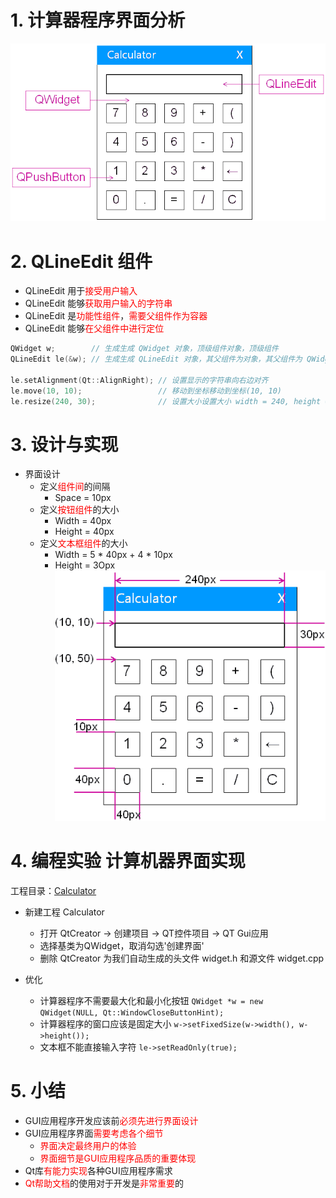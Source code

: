 # 1. 计算器程序界面分析
![](vx_images/008_1.png)

# 2. QLineEdit 组件
- QLineEdit 用于<font color=red>接受用户输入</font>
- QLineEdit 能够<font color=red>获取用户输入的字符串</font>
- QLineEdit 是<font color=red>功能性组件</font>，<font color=red>需要父组件作为容器</font>
- QLineEdit 能够<font color=red>在父组件中进行定位</font>

```c
QWidget w;        // 生成生成 QWidget 对象，顶级组件对象，顶级组件
QLineEdit le(&w); // 生成生成 QLineEdit 对象，其父组件为对象，其父组件为 QWidget

le.setAlignment(Qt::AlignRight); // 设置显示的字符串向右边对齐
le.move(10, 10);                 // 移动到坐标移动到坐标(10, 10)
le.resize(240, 30);              // 设置大小设置大小 width = 240, height = 30
```

# 3. 设计与实现
- 界面设计
    - 定义<font color=red>组件间</font>的间隔
        - Space = 10px
    - 定义<font color=red>按钮组件</font>的大小
        - Width = 40px
        - Height = 40px
    - 定义<font color=red>文本框组件</font>的大小
        - Width = 5 * 40px + 4 * 10px
        - Height = 3Opx
    ![](vx_images/008_2.png)

# 4. 编程实验 计算机器界面实现
工程目录：[Calculator](vx_attachments\008_calculator_interface\Calculator)

- 新建工程 Calculator
    - 打开 QtCreator -> 创建项目 -> QT控件项目 -> QT Gui应用
    - 选择基类为QWidget，取消勾选'创建界面'
    - 删除 QtCreator 为我们自动生成的头文件 widget.h 和源文件 widget.cpp

- 优化
    - 计算器程序不需要最大化和最小化按钮
        `QWidget *w = new QWidget(NULL, Qt::WindowCloseButtonHint);`
    - 计算器程序的窗口应该是固定大小
        `w->setFixedSize(w->width(), w->height());`
    - 文本框不能直接输入字符
        `le->setReadOnly(true);`

# 5. 小结
- GUI应用程序开发应该前<font color=red>必须先进行界面设计</font>
- GUI应用程序界面<font color=red>需要考虑各个细节</font>
    - <font color=red>界面决定最终用户的体验</font>
    - <font color=red>界面细节是GUI应用程序品质的重要体现</font>
- Qt库<font color=red>有能力实现</font>各种GUI应用程序需求
- <font color=red>Qt帮助文档</font>的使用对于开发是<font color=red>非常重要</font>的
